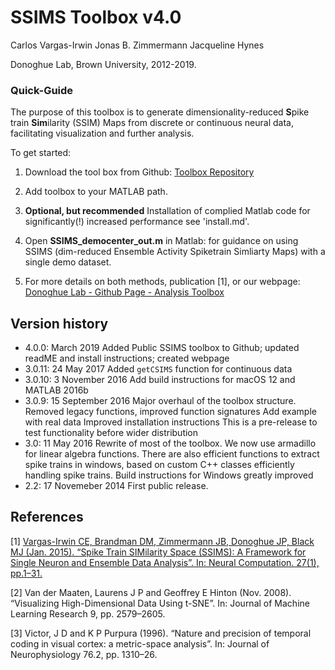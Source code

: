 SSIMS Toolbox v4.0
==================


Carlos Vargas-Irwin
Jonas B. Zimmermann
Jacqueline Hynes

Donoghue Lab, Brown University, 2012-2019.

### Quick-Guide ####
The purpose of this toolbox is to generate dimensionality-reduced **S**pike train **Sim**ilarity (SSIM) Maps from discrete or continuous neural data, facilitating visualization and further analysis. 

To get started: 
1. Download the tool box from Github: [Toolbox Repository](https://github.com/DonoghueLab/SSIMS-Analysis-Toolbox) 

2. Add toolbox to your MATLAB path.

3. **Optional, but recommended** Installation of complied Matlab code for significantly(!) increased performance see 'install.md'. 

4. Open **SSIMS_democenter_out.m** in Matlab: for guidance on using SSIMS (dim-reduced Ensemble Activity Spiketrain Simliarty Maps) with a single demo dataset.  

5. For more details on both methods, publication [1], or our webpage: [Donoghue Lab - Github Page - Analysis Toolbox](https://donoghuelab.github.io/SSIMS-Analysis-Toolbox/) 


Version history
---------------
 *  4.0.0: March 2019
    Added Public SSIMS toolbox to Github; updated readME and install instructions; created webpage
*   3.0.11: 24 May 2017
    Added `getCSIMS` function for continuous data
*   3.0.10: 3 November 2016
  Add build instructions for macOS 12 and MATLAB 2016b
*   3.0.9:  15 September 2016
  Major overhaul of the toolbox structure.
  Removed legacy functions, improved function signatures
  Add example with real data
  Improved installation instructions
  This is a pre-release to test functionality before wider distribution
*   3.0:    11 May 2016
	Rewrite of most of the toolbox. We now use armadillo for linear algebra functions.
	There are also efficient functions to extract spike trains in windows, based
	on custom C++ classes efficiently handling spike trains.
	Build instructions for Windows greatly improved
*   2.2:    17 Novemeber 2014
    First public release.


References
----------
[1] [Vargas-Irwin CE, Brandman DM, Zimmermann JB, Donoghue JP, Black MJ (Jan. 2015). “Spike Train SIMilarity Space (SSIMS): A Framework for Single Neuron and Ensemble Data Analysis”. In: Neural Computation. 27(1), pp.1–31.](http://www.mitpressjournals.org/doi/abs/10.1162/NECO_a_00684?url_ver=Z39.88-2003&rfr_id=ori:rid:crossref.org&rfr_dat=cr_pub%3dpubmed)

[2] Van der Maaten, Laurens J P and Geoffrey E Hinton (Nov. 2008). “Visualizing High-Dimensional Data Using t-SNE”. In: Journal of Machine Learning Research 9, pp. 2579–2605.

[3] Victor, J D and K P Purpura (1996). “Nature and precision of temporal coding in visual cortex: a metric-space analysis”. In: Journal of Neurophysiology 76.2, pp. 1310–26.

